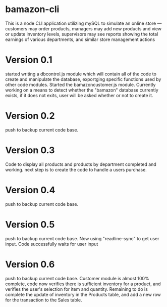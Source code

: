 # bamazon-cli
This is a node CLI application utilizing mySQL to simulate an online store &mdash; customers may order products, managers may add new products and view or update inventory levels, supervisors may see reports showing the total earnings of various departments, and similar store management actions

# Version 0.1
started writing a dbcontrol.js module which will contain all of the code to create and manipulate the database, exportging specific functions used by other code modules. Started the bamazoncustomer.js module. Currently working on a means to detect whether the "bamazon" database currently exists, if it does not exits, user will be asked whether or not to create it.

# Version 0.2
push to backup current code base.

# Version 0.3
Code to display all products and products by department completed and working. next step is to create the code to handle a users purchase.

# Version 0.4
push to backup current code base.

# Version 0.5
push to backup current code base. Now using "readline-sync" to get user input. Code successfully waits for user input
# Version 0.6
push to backup current code base. Customer module is almost 100% complete, code now verifies there is sufficient inventory for a product, and verifies the user's selection for item and quantity. Remaining to do is complete the update of inventory in the Products table, and add a new row for the transaction to the Sales table.



